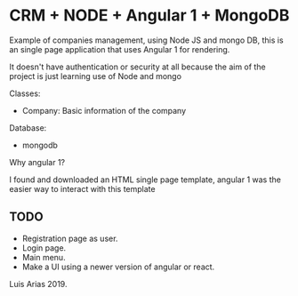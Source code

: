 # CRM + NODE + Angular 1 + MongoDB
Example of companies management, using Node JS and mongo DB, this is an single page application that uses Angular 1 for rendering.

It doesn't have authentication or security at all because the aim of the project is just learning use of Node and mongo

Classes:
- Company: Basic information of the company

Database:
- mongodb

Why angular 1?

I found and downloaded an HTML single page template, angular 1 was the easier way to interact with this template

## TODO
- Registration page as user.
- Login page.
- Main menu.
- Make a UI using a newer version of angular or react.

Luis Arias 2019.
